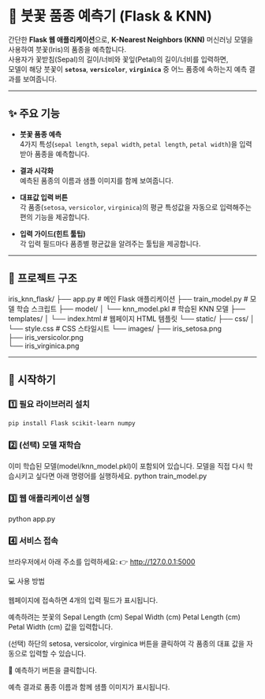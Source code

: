 # 🌸 붓꽃 품종 예측기 (Flask & KNN)

간단한 **Flask 웹 애플리케이션**으로, **K-Nearest Neighbors (KNN)** 머신러닝 모델을 사용하여 붓꽃(Iris)의 품종을 예측합니다.  
사용자가 꽃받침(Sepal)의 길이/너비와 꽃잎(Petal)의 길이/너비를 입력하면,  
모델이 해당 붓꽃이 **`setosa`**, **`versicolor`**, **`virginica`** 중 어느 품종에 속하는지 예측 결과를 보여줍니다.

---

## ✨ 주요 기능

- **붓꽃 품종 예측**  
  4가지 특성(`sepal length`, `sepal width`, `petal length`, `petal width`)을 입력받아 품종을 예측합니다.

- **결과 시각화**  
  예측된 품종의 이름과 샘플 이미지를 함께 보여줍니다.

- **대표값 입력 버튼**  
  각 품종(`setosa`, `versicolor`, `virginica`)의 평균 특성값을 자동으로 입력해주는 편의 기능을 제공합니다.

- **입력 가이드(힌트 툴팁)**  
  각 입력 필드마다 품종별 평균값을 알려주는 툴팁을 제공합니다.

---

## 📂 프로젝트 구조

iris_knn_flask/
├── app.py              # 메인 Flask 애플리케이션
├── train_model.py      # 모델 학습 스크립트
├── model/
│   └── knn_model.pkl   # 학습된 KNN 모델
├── templates/
│   └── index.html      # 웹페이지 HTML 템플릿
└── static/
    ├── css/
    │   └── style.css   # CSS 스타일시트
    └── images/
        ├── iris_setosa.png      
        ├── iris_versicolor.png  
        └── iris_virginica.png

---

## 🚀 시작하기

### 1️⃣ 필요 라이브러리 설치

```bash
pip install Flask scikit-learn numpy
```
### 2️⃣ (선택) 모델 재학습

이미 학습된 모델(model/knn_model.pkl)이 포함되어 있습니다.
모델을 직접 다시 학습시키고 싶다면 아래 명령어를 실행하세요.
python train_model.py

### 3️⃣ 웹 애플리케이션 실행
python app.py

### 4️⃣ 서비스 접속
브라우저에서 아래 주소를 입력하세요:
👉 http://127.0.0.1:5000


💻 사용 방법

웹페이지에 접속하면 4개의 입력 필드가 표시됩니다.

예측하려는 붓꽃의
Sepal Length (cm)
Sepal Width (cm)
Petal Length (cm)
Petal Width (cm)
값을 입력합니다.

(선택) 하단의 setosa, versicolor, virginica 버튼을 클릭하여 각 품종의 대표 값을 자동으로 입력할 수 있습니다.

🌼 예측하기 버튼을 클릭합니다.

예측 결과로 품종 이름과 함께 샘플 이미지가 표시됩니다.
